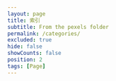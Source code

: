 ```yaml
---
layout: page
title: 索引
subtitle: From the pexels folder
permalink: /categories/
excluded: true
hide: false
showCounts: false
position: 2
tags: [Page]
---
```

